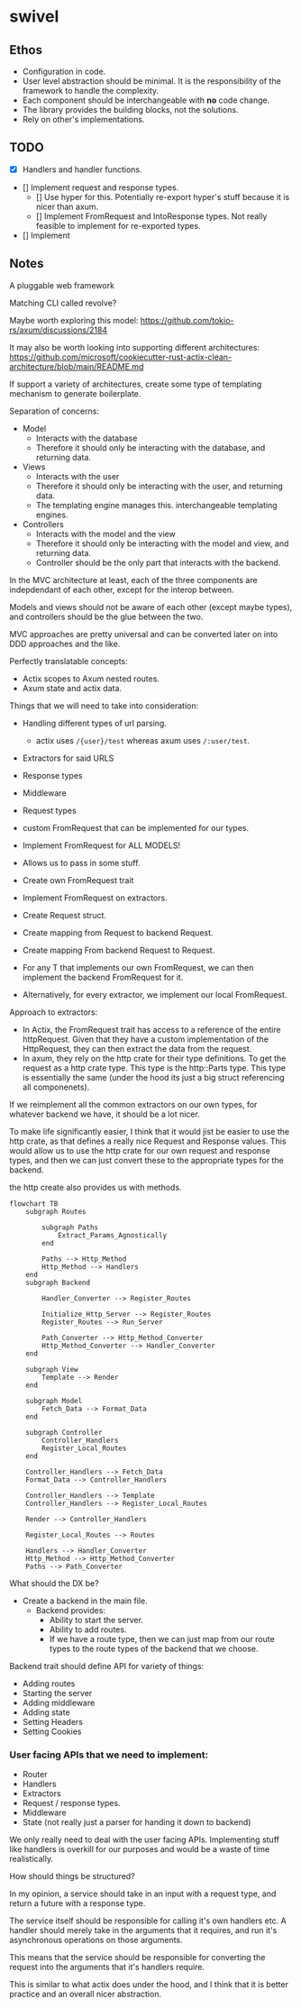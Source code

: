 # swivel


## Ethos

- Configuration in code.
- User level abstraction should be minimal. It is the responsibility of the framework to handle the complexity.
- Each component should be interchangeable with __no__ code change.
- The library provides the building blocks, not the solutions.
- Rely on other's implementations.


## TODO

- [x] Handlers and handler functions.
- [] Implement request and response types.
  - [] Use hyper for this. Potentially re-export hyper's stuff because it is nicer than axum.
  - [] Implement FromRequest and IntoResponse types. Not really feasible to implement for re-exported types.
- [] Implement 

## Notes

A pluggable web framework

Matching CLI called revolve?

Maybe worth exploring this model: https://github.com/tokio-rs/axum/discussions/2184


It may also be worth looking into supporting different architectures: https://github.com/microsoft/cookiecutter-rust-actix-clean-architecture/blob/main/README.md

If support a variety of architectures, create some type of templating mechanism to generate boilerplate.

Separation of concerns:

- Model
  - Interacts with the database
  - Therefore it should only be interacting with the database, and returning data.
- Views
  - Interacts with the user
  - Therefore it should only be interacting with the user, and returning data.
  - The templating engine manages this. interchangeable templating engines.
- Controllers
  - Interacts with the model and the view
  - Therefore it should only be interacting with the model and view, and returning data.
  - Controller should be the only part that interacts with the backend.


In the MVC architecture at least, each of the three components are indepdendant of each other, except for the interop between.

Models and views should not be aware of each other (except maybe types), and controllers should be the glue between the two.


MVC approaches are pretty universal and can be converted later on into DDD approaches and the like. 


Perfectly translatable concepts:
- Actix scopes to Axum nested routes.
- Axum state and actix data.


Things that we will need to take into consideration:
- Handling different types of url parsing.
  - actix uses `/{user}/test` whereas axum uses `/:user/test`.
- Extractors for said URLS 
- Response types
- Middleware
- Request types
- custom FromRequest that can be implemented for our types.
- Implement FromRequest for ALL MODELS!
- Allows us to pass in some stuff.


- Create own FromRequest trait
- Implement FromRequest on extractors.
- Create Request struct.
- Create mapping from Request to backend Request.
- Create mapping From backend Request to Request.
- For any T that implements our own FromRequest, we can then implement the backend FromRequest for it.
- Alternatively, for every extractor, we implement our local FromRequest.



Approach to extractors:
- In Actix, the FromRequest trait has access to a reference of the entire httpRequest. Given that they have a custom implementation of the HttpRequest, they can then extract the data from the request.
- In axum, they rely on the http crate for their type definitions. To get the request as a http crate type. This type is the http::Parts type. This type is essentially the same (under the hood its just a big struct referencing all componenets).

If we reimplement all the common extractors on our own types, for whatever backend we have, it should be a lot nicer.

To make life significantly easier, I think that it would jist be easier to use the http crate, as that defines a really nice Request and Response values. This would allow us to use the http crate for our own request and response types, and then we can just convert these to the appropriate types for the backend.

the http create also provides us with methods.


```mermaid
flowchart TB
    subgraph Routes

        subgraph Paths
            Extract_Params_Agnostically
        end

        Paths --> Http_Method
        Http_Method --> Handlers
    end
    subgraph Backend

        Handler_Converter --> Register_Routes
        
        Initialize_Http_Server --> Register_Routes
        Register_Routes --> Run_Server

        Path_Converter --> Http_Method_Converter
        Http_Method_Converter --> Handler_Converter
    end

    subgraph View
        Template --> Render
    end

    subgraph Model
        Fetch_Data --> Format_Data
    end

    subgraph Controller
        Controller_Handlers
        Register_Local_Routes
    end

    Controller_Handlers --> Fetch_Data
    Format_Data --> Controller_Handlers

    Controller_Handlers --> Template
    Controller_Handlers --> Register_Local_Routes

    Render --> Controller_Handlers

    Register_Local_Routes --> Routes

    Handlers --> Handler_Converter
    Http_Method --> Http_Method_Converter
    Paths --> Path_Converter

```

What should the DX be?
- Create a backend in the main file.
  - Backend provides:
    - Ability to start the server.
    - Ability to add routes.
    - If we have a route type, then we can just map from our route types to the route types of the backend that we choose.



Backend trait should define API for variety of things:
  - Adding routes
  - Starting the server
  - Adding middleware
  - Adding state
  - Setting Headers
  - Setting Cookies




### User facing APIs that we need to implement:

- Router
- Handlers
- Extractors
- Request / response types.
- Middleware
- State (not really just a parser for handing it down to backend)

We only really need to deal with the user facing APIs. Implementing stuff like handlers is overkill for our purposes and would be a waste of time realistically.

How should things be structured?

In my opinion, a service should take in an input with a request type, and return a future with a
response type.

The service itself should be responsible for calling it's own handlers etc.
A handler should merely take in the arguments that it requires, and run it's asynchronous
operations on those arguments.

This means that the service should be responsible for converting the request into the arguments
that it's handlers require.

This is similar to what actix does under the hood, and I think that it is better practice and an
overall nicer abstraction.
